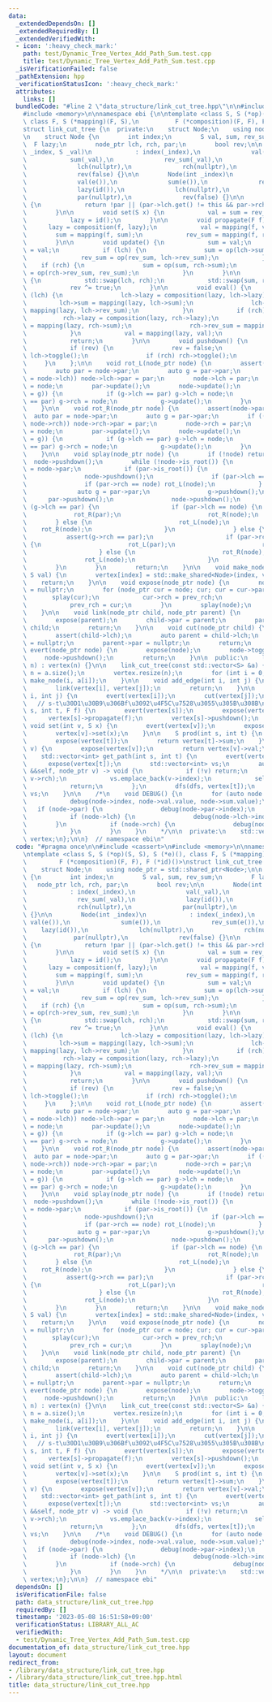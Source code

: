 ```yaml
---
data:
  _extendedDependsOn: []
  _extendedRequiredBy: []
  _extendedVerifiedWith:
  - icon: ':heavy_check_mark:'
    path: test/Dynamic_Tree_Vertex_Add_Path_Sum.test.cpp
    title: test/Dynamic_Tree_Vertex_Add_Path_Sum.test.cpp
  _isVerificationFailed: false
  _pathExtension: hpp
  _verificationStatusIcon: ':heavy_check_mark:'
  attributes:
    links: []
  bundledCode: "#line 2 \"data_structure/link_cut_tree.hpp\"\n\n#include <cassert>\n\
    #include <memory>\n\nnamespace ebi {\n\ntemplate <class S, S (*op)(S, S), S (*e)(),\
    \ class F, S (*mapping)(F, S),\n          F (*composition)(F, F), F (*id)()>\n\
    struct link_cut_tree {\n  private:\n    struct Node;\n    using node_ptr = std::shared_ptr<Node>;\n\
    \n    struct Node {\n        int index;\n        S val, sum, rev_sum;\n      \
    \  F lazy;\n        node_ptr lch, rch, par;\n        bool rev;\n\n        Node(int\
    \ _index, S _val)\n            : index(_index),\n              val(_val),\n  \
    \            sum(_val),\n              rev_sum(_val),\n              lazy(id()),\n\
    \              lch(nullptr),\n              rch(nullptr),\n              par(nullptr),\n\
    \              rev(false) {}\n\n        Node(int _index)\n            : index(_index),\n\
    \              val(e()),\n              sum(e()),\n              rev_sum(e()),\n\
    \              lazy(id()),\n              lch(nullptr),\n              rch(nullptr),\n\
    \              par(nullptr),\n              rev(false) {}\n\n        bool is_root()\
    \ {\n            return !par || (par->lch.get() != this && par->rch.get() != this);\n\
    \        }\n\n        void set(S x) {\n            val = sum = rev_sum = x;\n\
    \            lazy = id();\n        }\n\n        void propagate(F f) {\n      \
    \      lazy = composition(f, lazy);\n            val = mapping(f, val);\n    \
    \        sum = mapping(f, sum);\n            rev_sum = mapping(f, rev_sum);\n\
    \        }\n\n        void update() {\n            sum = val;\n            rev_sum\
    \ = val;\n            if (lch) {\n                sum = op(lch->sum, sum);\n \
    \               rev_sum = op(rev_sum, lch->rev_sum);\n            }\n        \
    \    if (rch) {\n                sum = op(sum, rch->sum);\n                rev_sum\
    \ = op(rch->rev_sum, rev_sum);\n            }\n        }\n\n        void toggle()\
    \ {\n            std::swap(lch, rch);\n            std::swap(sum, rev_sum);\n\
    \            rev ^= true;\n        }\n\n        void eval() {\n            if\
    \ (lch) {\n                lch->lazy = composition(lazy, lch->lazy);\n       \
    \         lch->sum = mapping(lazy, lch->sum);\n                lch->rev_sum =\
    \ mapping(lazy, lch->rev_sum);\n            }\n            if (rch) {\n      \
    \          rch->lazy = composition(lazy, rch->lazy);\n                rch->sum\
    \ = mapping(lazy, rch->sum);\n                rch->rev_sum = mapping(lazy, rch->rev_sum);\n\
    \            }\n            val = mapping(lazy, val);\n            lazy = id();\n\
    \            return;\n        }\n\n        void pushdown() {\n            eval();\n\
    \            if (rev) {\n                rev = false;\n                if (lch)\
    \ lch->toggle();\n                if (rch) rch->toggle();\n            }\n   \
    \     }\n    };\n\n    void rot_L(node_ptr node) {\n        assert(node->par);\n\
    \        auto par = node->par;\n        auto g = par->par;\n        if ((par->rch\
    \ = node->lch)) node->lch->par = par;\n        node->lch = par;\n        par->par\
    \ = node;\n        par->update();\n        node->update();\n        if ((node->par\
    \ = g)) {\n            if (g->lch == par) g->lch = node;\n            if (g->rch\
    \ == par) g->rch = node;\n            g->update();\n        }\n        return;\n\
    \    }\n\n    void rot_R(node_ptr node) {\n        assert(node->par);\n      \
    \  auto par = node->par;\n        auto g = par->par;\n        if ((par->lch =\
    \ node->rch)) node->rch->par = par;\n        node->rch = par;\n        par->par\
    \ = node;\n        par->update();\n        node->update();\n        if ((node->par\
    \ = g)) {\n            if (g->lch == par) g->lch = node;\n            if (g->rch\
    \ == par) g->rch = node;\n            g->update();\n        }\n        return;\n\
    \    }\n\n    void splay(node_ptr node) {\n        if (!node) return;\n      \
    \  node->pushdown();\n        while (!node->is_root()) {\n            auto par\
    \ = node->par;\n            if (par->is_root()) {\n                par->pushdown();\n\
    \                node->pushdown();\n                if (par->lch == node) rot_R(node);\n\
    \                if (par->rch == node) rot_L(node);\n            } else {\n  \
    \              auto g = par->par;\n                g->pushdown();\n          \
    \      par->pushdown();\n                node->pushdown();\n                if\
    \ (g->lch == par) {\n                    if (par->lch == node) {\n           \
    \             rot_R(par);\n                        rot_R(node);\n            \
    \        } else {\n                        rot_L(node);\n                    \
    \    rot_R(node);\n                    }\n                } else {\n         \
    \           assert(g->rch == par);\n                    if (par->rch == node)\
    \ {\n                        rot_L(par);\n                        rot_L(node);\n\
    \                    } else {\n                        rot_R(node);\n        \
    \                rot_L(node);\n                    }\n                }\n    \
    \        }\n        }\n        return;\n    }\n\n    void make_node(int index,\
    \ S val) {\n        vertex[index] = std::make_shared<Node>(index, val);\n    \
    \    return;\n    }\n\n    void expose(node_ptr node) {\n        node_ptr prev_rch\
    \ = nullptr;\n        for (node_ptr cur = node; cur; cur = cur->par) {\n     \
    \       splay(cur);\n            cur->rch = prev_rch;\n            cur->update();\n\
    \            prev_rch = cur;\n        }\n        splay(node);\n        return;\n\
    \    }\n\n    void link(node_ptr child, node_ptr parent) {\n        expose(child);\n\
    \        expose(parent);\n        child->par = parent;\n        parent->rch =\
    \ child;\n        return;\n    }\n\n    void cut(node_ptr child) {\n        expose(child);\n\
    \        assert(child->lch);\n        auto parent = child->lch;\n        child->lch\
    \ = nullptr;\n        parent->par = nullptr;\n        return;\n    }\n\n    void\
    \ evert(node_ptr node) {\n        expose(node);\n        node->toggle();\n   \
    \     node->pushdown();\n        return;\n    }\n\n  public:\n    link_cut_tree(int\
    \ n) : vertex(n) {}\n\n    link_cut_tree(const std::vector<S> &a) {\n        int\
    \ n = a.size();\n        vertex.resize(n);\n        for (int i = 0; i < n; i++)\
    \ make_node(i, a[i]);\n    }\n\n    void add_edge(int i, int j) {\n        evert(vertex[i]);\n\
    \        link(vertex[i], vertex[j]);\n        return;\n    }\n\n    void erase_edge(int\
    \ i, int j) {\n        evert(vertex[i]);\n        cut(vertex[j]);\n    }\n\n \
    \   // s-t\u30D1\u30B9\u306Bf\u3092\u4F5C\u7528\u3055\u305B\u308B\n    void apply(int\
    \ s, int t, F f) {\n        evert(vertex[s]);\n        expose(vertex[t]);\n  \
    \      vertex[s]->propagate(f);\n        vertex[s]->pushdown();\n    }\n\n   \
    \ void set(int v, S x) {\n        evert(vertex[v]);\n        expose(vertex[v]);\n\
    \        vertex[v]->set(x);\n    }\n\n    S prod(int s, int t) {\n        evert(vertex[s]);\n\
    \        expose(vertex[t]);\n        return vertex[t]->sum;\n    }\n\n    S get(int\
    \ v) {\n        expose(vertex[v]);\n        return vertex[v]->val;\n    }\n\n\
    \    std::vector<int> get_path(int s, int t) {\n        evert(vertex[s]);\n  \
    \      expose(vertex[t]);\n        std::vector<int> vs;\n        auto dfs = [&](auto\
    \ &&self, node_ptr v) -> void {\n            if (!v) return;\n            self(self,\
    \ v->rch);\n            vs.emplace_back(v->index);\n            self(self, v->lch);\n\
    \            return;\n        };\n        dfs(dfs, vertex[t]);\n        return\
    \ vs;\n    }\n\n    /*\n    void DEBUG() {\n        for (auto node : vertex) {\n\
    \            debug(node->index, node->val.value, node->sum.value);\n         \
    \   if (node->par) {\n                debug(node->par->index);\n            }\n\
    \            if (node->lch) {\n                debug(node->lch->index);\n    \
    \        }\n            if (node->rch) {\n                debug(node->rch->index);\n\
    \            }\n        }\n    }\n    */\n\n  private:\n    std::vector<node_ptr>\
    \ vertex;\n};\n\n}  // namespace ebi\n"
  code: "#pragma once\n\n#include <cassert>\n#include <memory>\n\nnamespace ebi {\n\
    \ntemplate <class S, S (*op)(S, S), S (*e)(), class F, S (*mapping)(F, S),\n \
    \         F (*composition)(F, F), F (*id)()>\nstruct link_cut_tree {\n  private:\n\
    \    struct Node;\n    using node_ptr = std::shared_ptr<Node>;\n\n    struct Node\
    \ {\n        int index;\n        S val, sum, rev_sum;\n        F lazy;\n     \
    \   node_ptr lch, rch, par;\n        bool rev;\n\n        Node(int _index, S _val)\n\
    \            : index(_index),\n              val(_val),\n              sum(_val),\n\
    \              rev_sum(_val),\n              lazy(id()),\n              lch(nullptr),\n\
    \              rch(nullptr),\n              par(nullptr),\n              rev(false)\
    \ {}\n\n        Node(int _index)\n            : index(_index),\n             \
    \ val(e()),\n              sum(e()),\n              rev_sum(e()),\n          \
    \    lazy(id()),\n              lch(nullptr),\n              rch(nullptr),\n \
    \             par(nullptr),\n              rev(false) {}\n\n        bool is_root()\
    \ {\n            return !par || (par->lch.get() != this && par->rch.get() != this);\n\
    \        }\n\n        void set(S x) {\n            val = sum = rev_sum = x;\n\
    \            lazy = id();\n        }\n\n        void propagate(F f) {\n      \
    \      lazy = composition(f, lazy);\n            val = mapping(f, val);\n    \
    \        sum = mapping(f, sum);\n            rev_sum = mapping(f, rev_sum);\n\
    \        }\n\n        void update() {\n            sum = val;\n            rev_sum\
    \ = val;\n            if (lch) {\n                sum = op(lch->sum, sum);\n \
    \               rev_sum = op(rev_sum, lch->rev_sum);\n            }\n        \
    \    if (rch) {\n                sum = op(sum, rch->sum);\n                rev_sum\
    \ = op(rch->rev_sum, rev_sum);\n            }\n        }\n\n        void toggle()\
    \ {\n            std::swap(lch, rch);\n            std::swap(sum, rev_sum);\n\
    \            rev ^= true;\n        }\n\n        void eval() {\n            if\
    \ (lch) {\n                lch->lazy = composition(lazy, lch->lazy);\n       \
    \         lch->sum = mapping(lazy, lch->sum);\n                lch->rev_sum =\
    \ mapping(lazy, lch->rev_sum);\n            }\n            if (rch) {\n      \
    \          rch->lazy = composition(lazy, rch->lazy);\n                rch->sum\
    \ = mapping(lazy, rch->sum);\n                rch->rev_sum = mapping(lazy, rch->rev_sum);\n\
    \            }\n            val = mapping(lazy, val);\n            lazy = id();\n\
    \            return;\n        }\n\n        void pushdown() {\n            eval();\n\
    \            if (rev) {\n                rev = false;\n                if (lch)\
    \ lch->toggle();\n                if (rch) rch->toggle();\n            }\n   \
    \     }\n    };\n\n    void rot_L(node_ptr node) {\n        assert(node->par);\n\
    \        auto par = node->par;\n        auto g = par->par;\n        if ((par->rch\
    \ = node->lch)) node->lch->par = par;\n        node->lch = par;\n        par->par\
    \ = node;\n        par->update();\n        node->update();\n        if ((node->par\
    \ = g)) {\n            if (g->lch == par) g->lch = node;\n            if (g->rch\
    \ == par) g->rch = node;\n            g->update();\n        }\n        return;\n\
    \    }\n\n    void rot_R(node_ptr node) {\n        assert(node->par);\n      \
    \  auto par = node->par;\n        auto g = par->par;\n        if ((par->lch =\
    \ node->rch)) node->rch->par = par;\n        node->rch = par;\n        par->par\
    \ = node;\n        par->update();\n        node->update();\n        if ((node->par\
    \ = g)) {\n            if (g->lch == par) g->lch = node;\n            if (g->rch\
    \ == par) g->rch = node;\n            g->update();\n        }\n        return;\n\
    \    }\n\n    void splay(node_ptr node) {\n        if (!node) return;\n      \
    \  node->pushdown();\n        while (!node->is_root()) {\n            auto par\
    \ = node->par;\n            if (par->is_root()) {\n                par->pushdown();\n\
    \                node->pushdown();\n                if (par->lch == node) rot_R(node);\n\
    \                if (par->rch == node) rot_L(node);\n            } else {\n  \
    \              auto g = par->par;\n                g->pushdown();\n          \
    \      par->pushdown();\n                node->pushdown();\n                if\
    \ (g->lch == par) {\n                    if (par->lch == node) {\n           \
    \             rot_R(par);\n                        rot_R(node);\n            \
    \        } else {\n                        rot_L(node);\n                    \
    \    rot_R(node);\n                    }\n                } else {\n         \
    \           assert(g->rch == par);\n                    if (par->rch == node)\
    \ {\n                        rot_L(par);\n                        rot_L(node);\n\
    \                    } else {\n                        rot_R(node);\n        \
    \                rot_L(node);\n                    }\n                }\n    \
    \        }\n        }\n        return;\n    }\n\n    void make_node(int index,\
    \ S val) {\n        vertex[index] = std::make_shared<Node>(index, val);\n    \
    \    return;\n    }\n\n    void expose(node_ptr node) {\n        node_ptr prev_rch\
    \ = nullptr;\n        for (node_ptr cur = node; cur; cur = cur->par) {\n     \
    \       splay(cur);\n            cur->rch = prev_rch;\n            cur->update();\n\
    \            prev_rch = cur;\n        }\n        splay(node);\n        return;\n\
    \    }\n\n    void link(node_ptr child, node_ptr parent) {\n        expose(child);\n\
    \        expose(parent);\n        child->par = parent;\n        parent->rch =\
    \ child;\n        return;\n    }\n\n    void cut(node_ptr child) {\n        expose(child);\n\
    \        assert(child->lch);\n        auto parent = child->lch;\n        child->lch\
    \ = nullptr;\n        parent->par = nullptr;\n        return;\n    }\n\n    void\
    \ evert(node_ptr node) {\n        expose(node);\n        node->toggle();\n   \
    \     node->pushdown();\n        return;\n    }\n\n  public:\n    link_cut_tree(int\
    \ n) : vertex(n) {}\n\n    link_cut_tree(const std::vector<S> &a) {\n        int\
    \ n = a.size();\n        vertex.resize(n);\n        for (int i = 0; i < n; i++)\
    \ make_node(i, a[i]);\n    }\n\n    void add_edge(int i, int j) {\n        evert(vertex[i]);\n\
    \        link(vertex[i], vertex[j]);\n        return;\n    }\n\n    void erase_edge(int\
    \ i, int j) {\n        evert(vertex[i]);\n        cut(vertex[j]);\n    }\n\n \
    \   // s-t\u30D1\u30B9\u306Bf\u3092\u4F5C\u7528\u3055\u305B\u308B\n    void apply(int\
    \ s, int t, F f) {\n        evert(vertex[s]);\n        expose(vertex[t]);\n  \
    \      vertex[s]->propagate(f);\n        vertex[s]->pushdown();\n    }\n\n   \
    \ void set(int v, S x) {\n        evert(vertex[v]);\n        expose(vertex[v]);\n\
    \        vertex[v]->set(x);\n    }\n\n    S prod(int s, int t) {\n        evert(vertex[s]);\n\
    \        expose(vertex[t]);\n        return vertex[t]->sum;\n    }\n\n    S get(int\
    \ v) {\n        expose(vertex[v]);\n        return vertex[v]->val;\n    }\n\n\
    \    std::vector<int> get_path(int s, int t) {\n        evert(vertex[s]);\n  \
    \      expose(vertex[t]);\n        std::vector<int> vs;\n        auto dfs = [&](auto\
    \ &&self, node_ptr v) -> void {\n            if (!v) return;\n            self(self,\
    \ v->rch);\n            vs.emplace_back(v->index);\n            self(self, v->lch);\n\
    \            return;\n        };\n        dfs(dfs, vertex[t]);\n        return\
    \ vs;\n    }\n\n    /*\n    void DEBUG() {\n        for (auto node : vertex) {\n\
    \            debug(node->index, node->val.value, node->sum.value);\n         \
    \   if (node->par) {\n                debug(node->par->index);\n            }\n\
    \            if (node->lch) {\n                debug(node->lch->index);\n    \
    \        }\n            if (node->rch) {\n                debug(node->rch->index);\n\
    \            }\n        }\n    }\n    */\n\n  private:\n    std::vector<node_ptr>\
    \ vertex;\n};\n\n}  // namespace ebi"
  dependsOn: []
  isVerificationFile: false
  path: data_structure/link_cut_tree.hpp
  requiredBy: []
  timestamp: '2023-05-08 16:51:58+09:00'
  verificationStatus: LIBRARY_ALL_AC
  verifiedWith:
  - test/Dynamic_Tree_Vertex_Add_Path_Sum.test.cpp
documentation_of: data_structure/link_cut_tree.hpp
layout: document
redirect_from:
- /library/data_structure/link_cut_tree.hpp
- /library/data_structure/link_cut_tree.hpp.html
title: data_structure/link_cut_tree.hpp
---
```

